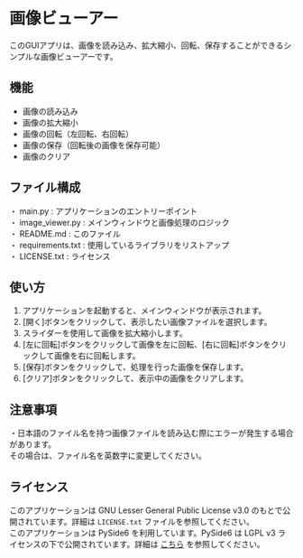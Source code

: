 # 画像ビューアー
このGUIアプリは、画像を読み込み、拡大縮小、回転、保存することができるシンプルな画像ビューアーです。

## 機能
- 画像の読み込み
- 画像の拡大縮小
- 画像の回転（左回転、右回転）
- 画像の保存（回転後の画像を保存可能）
- 画像のクリア

## ファイル構成
・ main.py : アプリケーションのエントリーポイント  
・ image_viewer.py : メインウィンドウと画像処理のロジック  
・ README.md : このファイル  
・ requirements.txt : 使用しているライブラリをリストアップ  
・ LICENSE.txt : ライセンス  

## 使い方
1. アプリケーションを起動すると、メインウィンドウが表示されます。  
2. [開く]ボタンをクリックして、表示したい画像ファイルを選択します。  
3. スライダーを使用して画像を拡大縮小します。  
4. [左に回転]ボタンをクリックして画像を左に回転、[右に回転]ボタンをクリックして画像を右に回転します。  
5. [保存]ボタンをクリックして、処理を行った画像を保存します。  
6. [クリア]ボタンをクリックして、表示中の画像をクリアします。  

## 注意事項
・日本語のファイル名を持つ画像ファイルを読み込む際にエラーが発生する場合があります。  
その場合は、ファイル名を英数字に変更してください。

## ライセンス
このアプリケーションは GNU Lesser General Public License v3.0 のもとで公開されています。詳細は `LICENSE.txt` ファイルを参照してください。  
このアプリケーションは PySide6 を利用しています。PySide6 は LGPL v3 ライセンスの下で公開されています。詳細は [こちら](https://www.qt.io/licensing/) を参照してください。